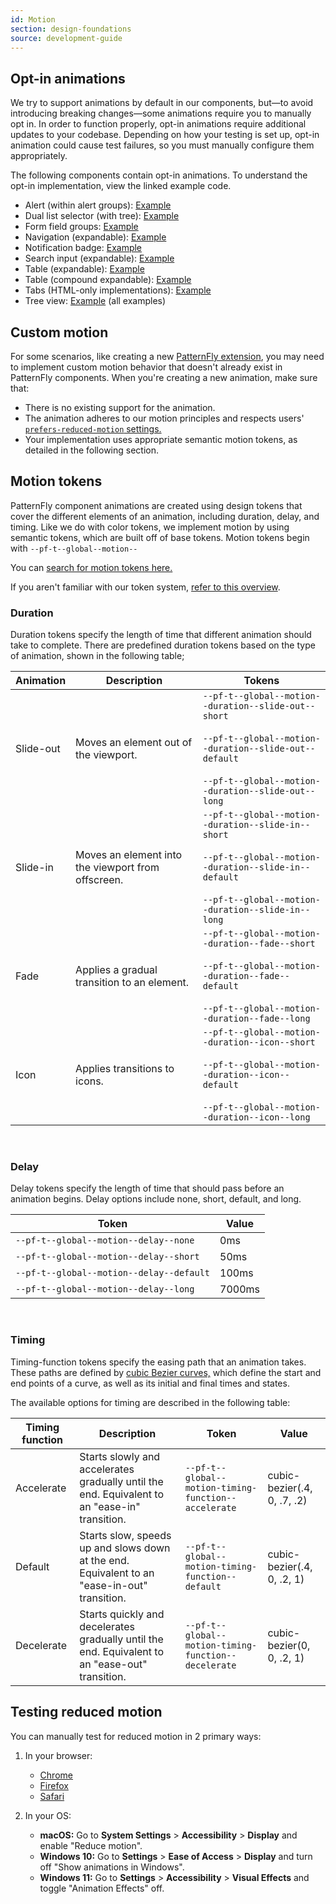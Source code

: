 ```yaml
---
id: Motion
section: design-foundations
source: development-guide
---
```


## Opt-in animations

We try to support animations by default in our components, but&mdash;to avoid introducing breaking changes&mdash;some animations require you to manually opt in. In order to function properly, opt-in animations require additional updates to your codebase. Depending on how your testing is set up, opt-in animation could cause test failures, so you must manually configure them appropriately.

The following components contain opt-in animations. To understand the opt-in implementation, view the linked example code.

- Alert (within alert groups): [Example](/components/alert/#dynamic-alert-groups) 
- Dual list selector (with tree): [Example](/components/dual-list-selector#with-tree)
- Form field groups: [Example](/components/forms/form/#field-groups) 
- Navigation (expandable): [Example](/components/navigation#expandable)  
- Notification badge: [Example](/components/notification-badge/#with-animation)
- Search input (expandable): [Example](/components/search-input#with-expandable-button)
- Table (expandable): [Example](/components/table/#expandable)
- Table (compound expandable): [Example](/components/table/#compound-expandable)
- Tabs (HTML-only implementations): [Example](/components/tabs#animate-current-tab-accent)
- Tree view: [Example](/components/tree-view/) (all examples) 

## Custom motion 

For some scenarios, like creating a new [PatternFly extension](/extensions/about-extensions), you may need to implement custom motion behavior that doesn't already exist in PatternFly components. When you're creating a new animation, make sure that:
- There is no existing support for the animation.
- The animation adheres to our motion principles and respects users' [`prefers-reduced-motion` settings.](https://developer.mozilla.org/en-US/docs/Web/CSS/@media/prefers-reduced-motion)
- Your implementation uses appropriate semantic motion tokens, as detailed in the following section. 

## Motion tokens

PatternFly component animations are created using design tokens that cover the different elements of an animation, including duration, delay, and timing. Like we do with color tokens, we implement motion by using semantic tokens, which are built off of base tokens. Motion tokens begin with `--pf-t--global--motion--`

You can [search for motion tokens here.](/tokens/all-patternfly-tokens)

If you aren't familiar with our token system, [refer to this overview](/tokens/about-tokens).

### Duration 
Duration tokens specify the length of time that different animation should take to complete. There are predefined duration tokens based on the type of animation, shown in the following table;

| **Animation** | **Description** | **Tokens** |
| --- | --- | --- | 
| Slide-out | Moves an element out of the viewport. | `--pf-t--global--motion--duration--slide-out--short`<br /><br />`--pf-t--global--motion--duration--slide-out--default`<br /><br />`--pf-t--global--motion--duration--slide-out--long` |
| Slide-in | Moves an element into the viewport from offscreen. | `--pf-t--global--motion--duration--slide-in--short`<br /><br />`--pf-t--global--motion--duration--slide-in--default`<br /><br />`--pf-t--global--motion--duration--slide-in--long`  |
| Fade | Applies a gradual transition to an element.  | `--pf-t--global--motion--duration--fade--short` <br /><br/> `--pf-t--global--motion--duration--fade--default`<br /><br/> `--pf-t--global--motion--duration--fade--long` |
| Icon | Applies transitions to icons. | `--pf-t--global--motion--duration--icon--short` <br /><br/> `--pf-t--global--motion--duration--icon--default`<br /><br/> `--pf-t--global--motion--duration--icon--long`  |
<br />

### Delay 
Delay tokens specify the length of time that should pass before an animation begins. Delay options include none, short, default, and long.

| **Token** | **Value** | 
| --- | --- |
| `--pf-t--global--motion--delay--none` | 0ms |
| `--pf-t--global--motion--delay--short` | 50ms |
| `--pf-t--global--motion--delay--default` | 100ms |
| `--pf-t--global--motion--delay--long` | 7000ms |
<br />

### Timing 
Timing-function tokens specify the easing path that an animation takes. These paths are defined by [cubic Bezier curves,](https://developer.mozilla.org/en-US/docs/Web/CSS/easing-function#cubic_b%C3%A9zier_easing_function) which define the start and end points of a curve, as well as its initial and final times and states. 

The available options for timing are described in the following table:

| **Timing function** | **Description** | **Token** | **Value** | 
| --- | --- | --- | --- |
| Accelerate | Starts slowly and accelerates gradually until the end. Equivalent to an "ease-in" transition. | `--pf-t--global--motion-timing-function--accelerate` | cubic-bezier(.4, 0, .7, .2)
| Default | Starts slow, speeds up and slows down at the end. Equivalent to an "ease-in-out" transition.| `--pf-t--global--motion-timing-function--default` | cubic-bezier(.4, 0, .2, 1)
| Decelerate | Starts quickly and decelerates gradually until the end. Equivalent to an "ease-out" transition. |  `--pf-t--global--motion-timing-function--decelerate` | cubic-bezier(0, 0, .2, 1)

## Testing reduced motion 

You can manually test for reduced motion in 2 primary ways:

1. In your browser:
    - [Chrome](https://developer.chrome.com/docs/devtools/rendering/emulate-css#emulate_css_media_feature_prefers-reduced-motion)
    - [Firefox](https://developer.mozilla.org/en-US/docs/Web/CSS/@media/prefers-reduced-motion) 
    - [Safari](https://developer.apple.com/documentation/webkitjs/internalsettings/2871002-forcedprefersreducedmotionaccess/)

1. In your OS:
    - **macOS:** Go to **System Settings** > **Accessibility** > **Display** and enable "Reduce motion".
    - **Windows 10:** Go to **Settings** > **Ease of Access** > **Display** and turn off "Show animations in Windows".
    - **Windows 11:** Go to **Settings** > **Accessibility** > **Visual Effects** and toggle "Animation Effects" off. 